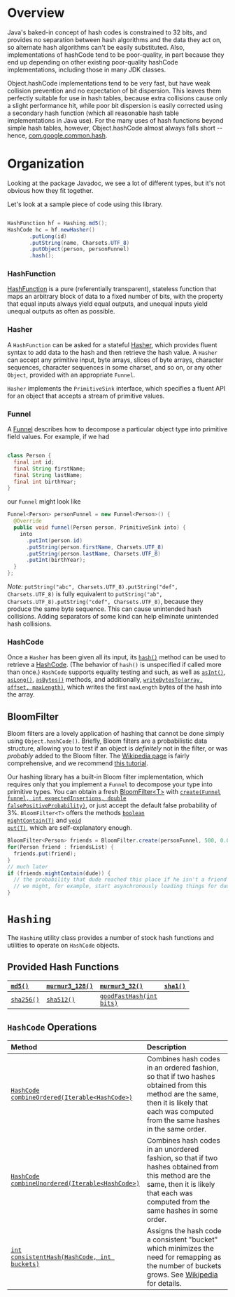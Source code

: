 # Overview

Java's baked-in concept of hash codes is constrained to 32 bits, and provides no separation between hash algorithms and the data they act on, so alternate hash algorithms can't be easily substituted. Also, implementations of hashCode tend to be poor-quality, in part because they end up depending on other existing poor-quality hashCode implementations, including those in many JDK classes.

Object.hashCode implementations tend to be very fast, but have weak collision prevention and no expectation of bit dispersion. This leaves them perfectly suitable for use in hash tables, because extra collisions cause only a slight performance hit, while poor bit dispersion is easily corrected using a secondary hash function (which all reasonable hash table implementations in Java use). For the many uses of hash functions beyond simple hash tables, however, Object.hashCode almost always falls short -- hence, [com.google.common.hash](http://google.github.io/guava/releases/snapshot/api/docs/com/google/common/hash/package-summary.html).

# Organization
Looking at the package Javadoc, we see a lot of different types, but it's not obvious how they fit together.

Let's look at a sample piece of code using this library.
```java

HashFunction hf = Hashing.md5();
HashCode hc = hf.newHasher()
       .putLong(id)
       .putString(name, Charsets.UTF_8)
       .putObject(person, personFunnel)
       .hash();
```

### HashFunction
[HashFunction](http://google.github.io/guava/releases/snapshot/api/docs/com/google/common/hash/HashFunction.html) is a pure (referentially transparent), stateless function that maps an arbitrary block of data to a fixed number of bits, with the property that equal inputs always yield equal outputs, and unequal inputs yield unequal outputs as often as possible.
### Hasher
A `HashFunction` can be asked for a stateful [Hasher](http://google.github.io/guava/releases/snapshot/api/docs/com/google/common/hash/Hasher.html), which provides fluent syntax to add data to the hash and then retrieve the hash value.  A `Hasher` can accept any primitive input, byte arrays, slices of byte arrays, character sequences, character sequences in some charset, and so on, or any other `Object`, provided with an appropriate `Funnel`.

`Hasher` implements the `PrimitiveSink` interface, which specifies a fluent API for an object that accepts a stream of primitive values.

### Funnel
A [Funnel](http://google.github.io/guava/releases/snapshot/api/docs/com/google/common/hash/Funnel.html) describes how to decompose a particular object type into primitive field values.  For example, if we had
```java

class Person {
  final int id;
  final String firstName;
  final String lastName;
  final int birthYear;
}
```
our `Funnel` might look like
```java
Funnel<Person> personFunnel = new Funnel<Person>() {
  @Override
  public void funnel(Person person, PrimitiveSink into) {
    into
      .putInt(person.id)
      .putString(person.firstName, Charsets.UTF_8)
      .putString(person.lastName, Charsets.UTF_8)
      .putInt(birthYear);
  }
};
```

_Note:_ `putString("abc", Charsets.UTF_8).putString("def", Charsets.UTF_8)` is fully equivalent to `putString("ab", Charsets.UTF_8).putString("cdef", Charsets.UTF_8)`, because they produce the same byte sequence.  This can cause unintended hash collisions.  Adding separators of some kind can help eliminate unintended hash collisions.
### HashCode
Once a `Hasher` has been given all its input, its <a href='http://google.github.io/guava/releases/snapshot/api/docs/com/google/common/hash/Hasher.html#hash()'><code>hash()</code></a> method can be used to retrieve a [HashCode](http://google.github.io/guava/releases/snapshot/api/docs/com/google/common/hash/HashCode.html).  (The behavior of `hash()` is unspecified if called more than once.)  `HashCode` supports equality testing and such, as well as <a href='http://google.github.io/guava/releases/snapshot/api/docs/com/google/common/hash/HashCode.html#asInt()'><code>asInt()</code></a>, <a href='http://google.github.io/guava/releases/snapshot/api/docs/com/google/common/hash/HashCode.html#asLong()'><code>asLong()</code></a>, <a href='http://google.github.io/guava/releases/snapshot/api/docs/com/google/common/hash/HashCode.html#asBytes()'><code>asBytes()</code></a> methods, and additionally, <a href='http://google.github.io/guava/releases/snapshot/api/docs/com/google/common/hash/HashCode.html#writeBytesTo(byte[], int, int)'><code>writeBytesTo(array, offset, maxLength)</code></a>, which writes the first `maxLength` bytes of the hash into the array.

## BloomFilter
Bloom filters are a lovely application of hashing that cannot be done simply using `Object.hashCode()`.  Briefly, Bloom filters are a probabilistic data structure, allowing you to test if an object is _definitely_ not in the filter, or was _probably_ added to the Bloom filter.  The [Wikipedia page](http://en.wikipedia.org/wiki/Bloom_filter) is fairly comprehensive, and we recommend [this tutorial](http://llimllib.github.com/bloomfilter-tutorial/).

Our hashing library has a built-in Bloom filter implementation, which requires only that you implement a `Funnel` to decompose your type into primitive types.  You can obtain a fresh [BloomFilter&lt;T&gt;](http://google.github.io/guava/releases/snapshot/api/docs/com/google/common/hash/BloomFilter.html) with <a href='http://google.github.io/guava/releases/snapshot/api/docs/com/google/common/hash/BloomFilter.html#create(com.google.common.hash.Funnel, int, double)'><code>create(Funnel funnel, int expectedInsertions, double falsePositiveProbability)</code></a>, or just accept the default false probability of 3%.  `BloomFilter<T>` offers the methods <a href='http://google.github.io/guava/releases/snapshot/api/docs/com/google/common/hash/BloomFilter.html#mightContain(T)'><code>boolean mightContain(T)</code></a> and <a href='http://google.github.io/guava/releases/snapshot/api/docs/com/google/common/hash/BloomFilter.html#put(T)'><code>void put(T)</code></a>, which are self-explanatory enough.

```java
BloomFilter<Person> friends = BloomFilter.create(personFunnel, 500, 0.01);
for(Person friend : friendsList) {
  friends.put(friend);
}
// much later
if (friends.mightContain(dude)) {
  // the probability that dude reached this place if he isn't a friend is 1%
  // we might, for example, start asynchronously loading things for dude while we do a more expensive exact check
}
```

# `Hashing`
The `Hashing` utility class provides a number of stock hash functions and utilities to operate on `HashCode` objects.

## Provided Hash Functions
| <a href='http://google.github.io/guava/releases/snapshot/api/docs/com/google/common/hash/Hashing.html#md5()'><code>md5()</code></a> | <a href='http://google.github.io/guava/releases/snapshot/api/docs/com/google/common/hash/Hashing.html#murmur3_128()'><code>murmur3_128()</code></a> | <a href='http://google.github.io/guava/releases/snapshot/api/docs/com/google/common/hash/Hashing.html#murmur3_32()'><code>murmur3_32()</code></a> | <a href='http://google.github.io/guava/releases/snapshot/api/docs/com/google/common/hash/Hashing.html#sha1()'><code>sha1()</code></a> |
| :--------------------------------------- | :--------------------------------------- | :--------------------------------------- | :--------------------------------------- |
| <a href='http://google.github.io/guava/releases/snapshot/api/docs/com/google/common/hash/Hashing.html#sha256()'><code>sha256()</code></a> | <a href='http://google.github.io/guava/releases/snapshot/api/docs/com/google/common/hash/Hashing.html#sha512()'><code>sha512()</code></a> | <a href='http://google.github.io/guava/releases/snapshot/api/docs/com/google/common/hash/Hashing.html#goodFastHash(int)'><code>goodFastHash(int bits)</code></a> |                                          |

## `HashCode` Operations
| Method                                   | Description                              |
| :--------------------------------------- | :--------------------------------------- |
| <a href='http://google.github.io/guava/releases/snapshot/api/docs/com/google/common/hash/Hashing.html#combineOrdered(java.lang.Iterable)'><code>HashCode combineOrdered(Iterable&lt;HashCode&gt;)</code></a> | Combines hash codes in an ordered fashion, so that if two hashes obtained from this method are the same, then it is likely that each was computed from the same hashes in the same order. |
| <a href='http://google.github.io/guava/releases/snapshot/api/docs/com/google/common/hash/Hashing.html#combineUnordered(java.lang.Iterable)'><code>HashCode combineUnordered(Iterable&lt;HashCode&gt;)</code></a> | Combines hash codes in an unordered fashion, so that if two hashes obtained from this method are the same, then it is likely that each was computed from the same hashes in some order. |
| <a href='http://google.github.io/guava/releases/snapshot/api/docs/com/google/common/hash/Hashing.html#consistentHash(com.google.common.hash.HashCode, int)'><code>int consistentHash(HashCode, int buckets)</code></a> | Assigns the hash code a consistent "bucket" which minimizes the need for remapping as the number of buckets grows. See <a href='http://en.wikipedia.org/wiki/Consistent_hashing'>Wikipedia</a> for details. |
